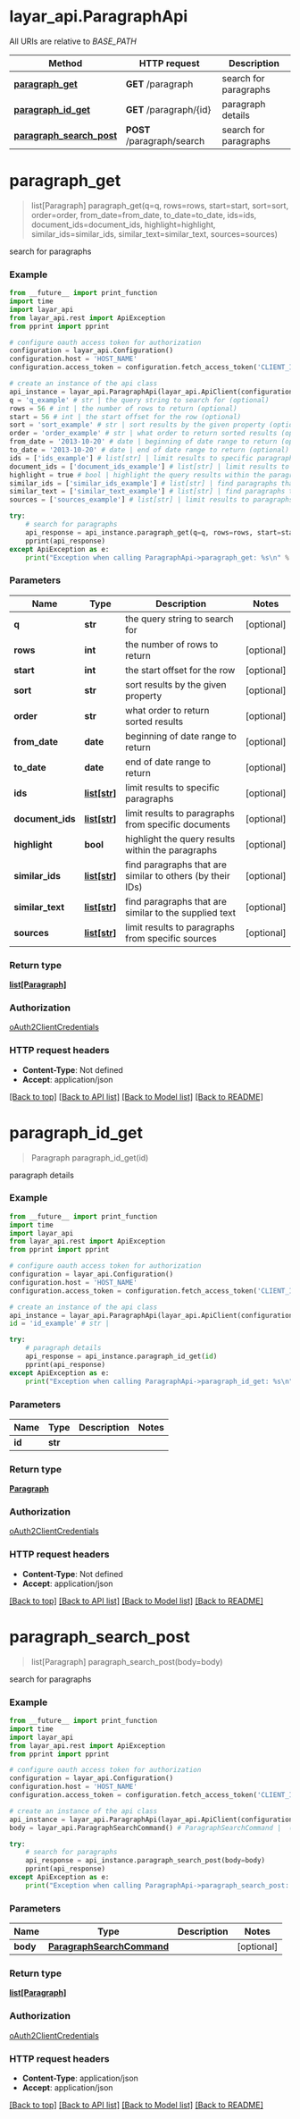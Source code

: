 # layar_api.ParagraphApi

All URIs are relative to *BASE_PATH*

Method | HTTP request | Description
------------- | ------------- | -------------
[**paragraph_get**](ParagraphApi.md#paragraph_get) | **GET** /paragraph | search for paragraphs
[**paragraph_id_get**](ParagraphApi.md#paragraph_id_get) | **GET** /paragraph/{id} | paragraph details
[**paragraph_search_post**](ParagraphApi.md#paragraph_search_post) | **POST** /paragraph/search | search for paragraphs

# **paragraph_get**
> list[Paragraph] paragraph_get(q=q, rows=rows, start=start, sort=sort, order=order, from_date=from_date, to_date=to_date, ids=ids, document_ids=document_ids, highlight=highlight, similar_ids=similar_ids, similar_text=similar_text, sources=sources)

search for paragraphs

### Example
```python
from __future__ import print_function
import time
import layar_api
from layar_api.rest import ApiException
from pprint import pprint

# configure oauth access token for authorization
configuration = layar_api.Configuration()
configuration.host = 'HOST_NAME'
configuration.access_token = configuration.fetch_access_token('CLIENT_ID', 'CLIENT_SECRET')

# create an instance of the api class
api_instance = layar_api.ParagraphApi(layar_api.ApiClient(configuration))
q = 'q_example' # str | the query string to search for (optional)
rows = 56 # int | the number of rows to return (optional)
start = 56 # int | the start offset for the row (optional)
sort = 'sort_example' # str | sort results by the given property (optional)
order = 'order_example' # str | what order to return sorted results (optional)
from_date = '2013-10-20' # date | beginning of date range to return (optional)
to_date = '2013-10-20' # date | end of date range to return (optional)
ids = ['ids_example'] # list[str] | limit results to specific paragraphs (optional)
document_ids = ['document_ids_example'] # list[str] | limit results to paragraphs from specific documents (optional)
highlight = true # bool | highlight the query results within the paragraphs (optional)
similar_ids = ['similar_ids_example'] # list[str] | find paragraphs that are similar to others (by their IDs) (optional)
similar_text = ['similar_text_example'] # list[str] | find paragraphs that are similar to the supplied text (optional)
sources = ['sources_example'] # list[str] | limit results to paragraphs from specific sources (optional)

try:
    # search for paragraphs
    api_response = api_instance.paragraph_get(q=q, rows=rows, start=start, sort=sort, order=order, from_date=from_date, to_date=to_date, ids=ids, document_ids=document_ids, highlight=highlight, similar_ids=similar_ids, similar_text=similar_text, sources=sources)
    pprint(api_response)
except ApiException as e:
    print("Exception when calling ParagraphApi->paragraph_get: %s\n" % e)
```

### Parameters

Name | Type | Description  | Notes
------------- | ------------- | ------------- | -------------
 **q** | **str**| the query string to search for | [optional] 
 **rows** | **int**| the number of rows to return | [optional] 
 **start** | **int**| the start offset for the row | [optional] 
 **sort** | **str**| sort results by the given property | [optional] 
 **order** | **str**| what order to return sorted results | [optional] 
 **from_date** | **date**| beginning of date range to return | [optional] 
 **to_date** | **date**| end of date range to return | [optional] 
 **ids** | [**list[str]**](str.md)| limit results to specific paragraphs | [optional] 
 **document_ids** | [**list[str]**](str.md)| limit results to paragraphs from specific documents | [optional] 
 **highlight** | **bool**| highlight the query results within the paragraphs | [optional] 
 **similar_ids** | [**list[str]**](str.md)| find paragraphs that are similar to others (by their IDs) | [optional] 
 **similar_text** | [**list[str]**](str.md)| find paragraphs that are similar to the supplied text | [optional] 
 **sources** | [**list[str]**](str.md)| limit results to paragraphs from specific sources | [optional] 

### Return type

[**list[Paragraph]**](Paragraph.md)

### Authorization

[oAuth2ClientCredentials](../README.md#oAuth2ClientCredentials)

### HTTP request headers

 - **Content-Type**: Not defined
 - **Accept**: application/json

[[Back to top]](#) [[Back to API list]](../README.md#documentation-for-api-endpoints) [[Back to Model list]](../README.md#documentation-for-models) [[Back to README]](../README.md)

# **paragraph_id_get**
> Paragraph paragraph_id_get(id)

paragraph details

### Example
```python
from __future__ import print_function
import time
import layar_api
from layar_api.rest import ApiException
from pprint import pprint

# configure oauth access token for authorization
configuration = layar_api.Configuration()
configuration.host = 'HOST_NAME'
configuration.access_token = configuration.fetch_access_token('CLIENT_ID', 'CLIENT_SECRET')

# create an instance of the api class
api_instance = layar_api.ParagraphApi(layar_api.ApiClient(configuration))
id = 'id_example' # str | 

try:
    # paragraph details
    api_response = api_instance.paragraph_id_get(id)
    pprint(api_response)
except ApiException as e:
    print("Exception when calling ParagraphApi->paragraph_id_get: %s\n" % e)
```

### Parameters

Name | Type | Description  | Notes
------------- | ------------- | ------------- | -------------
 **id** | **str**|  | 

### Return type

[**Paragraph**](Paragraph.md)

### Authorization

[oAuth2ClientCredentials](../README.md#oAuth2ClientCredentials)

### HTTP request headers

 - **Content-Type**: Not defined
 - **Accept**: application/json

[[Back to top]](#) [[Back to API list]](../README.md#documentation-for-api-endpoints) [[Back to Model list]](../README.md#documentation-for-models) [[Back to README]](../README.md)

# **paragraph_search_post**
> list[Paragraph] paragraph_search_post(body=body)

search for paragraphs

### Example
```python
from __future__ import print_function
import time
import layar_api
from layar_api.rest import ApiException
from pprint import pprint

# configure oauth access token for authorization
configuration = layar_api.Configuration()
configuration.host = 'HOST_NAME'
configuration.access_token = configuration.fetch_access_token('CLIENT_ID', 'CLIENT_SECRET')

# create an instance of the api class
api_instance = layar_api.ParagraphApi(layar_api.ApiClient(configuration))
body = layar_api.ParagraphSearchCommand() # ParagraphSearchCommand |  (optional)

try:
    # search for paragraphs
    api_response = api_instance.paragraph_search_post(body=body)
    pprint(api_response)
except ApiException as e:
    print("Exception when calling ParagraphApi->paragraph_search_post: %s\n" % e)
```

### Parameters

Name | Type | Description  | Notes
------------- | ------------- | ------------- | -------------
 **body** | [**ParagraphSearchCommand**](ParagraphSearchCommand.md)|  | [optional] 

### Return type

[**list[Paragraph]**](Paragraph.md)

### Authorization

[oAuth2ClientCredentials](../README.md#oAuth2ClientCredentials)

### HTTP request headers

 - **Content-Type**: application/json
 - **Accept**: application/json

[[Back to top]](#) [[Back to API list]](../README.md#documentation-for-api-endpoints) [[Back to Model list]](../README.md#documentation-for-models) [[Back to README]](../README.md)

